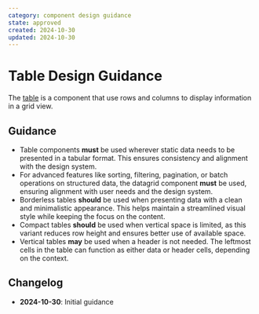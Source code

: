 ```yaml
---
category: component design guidance
state: approved
created: 2024-10-30
updated: 2024-10-30
---
```


# Table Design Guidance

The [table](https://clarity.design/documentation/table) is a component that use rows and columns to display information in a grid view.

## Guidance

- Table components **must** be used wherever static data needs to be presented in a tabular format. This ensures consistency and alignment with the design system.
- For advanced features like sorting, filtering, pagination, or batch operations on structured data, the datagrid component **must** be used, ensuring alignment with user needs and the design system.
- Borderless tables **should** be used when presenting data with a clean and minimalistic appearance. This helps maintain a streamlined visual style while keeping the focus on the content.
- Compact tables **should** be used when vertical space is limited, as this variant reduces row height and ensures better use of available space.
- Vertical tables **may** be used when a header is not needed. The leftmost cells in the table can function as either data or header cells, depending on the context.

## Changelog

- **2024-10-30**: Initial guidance
